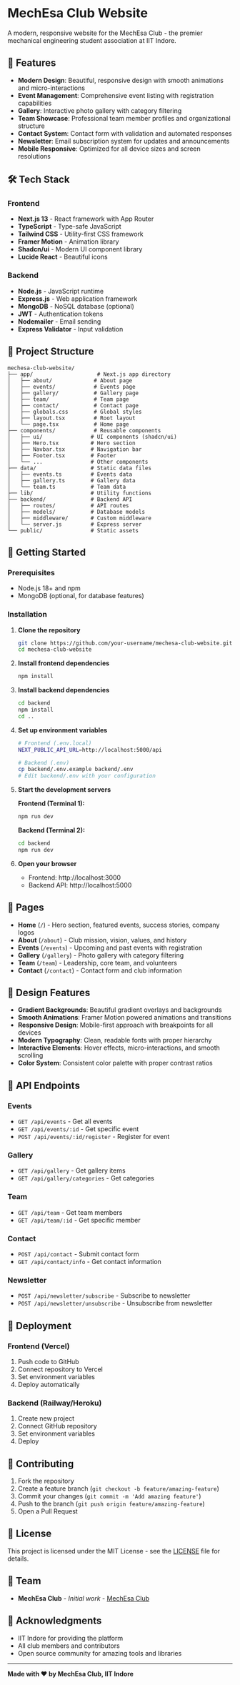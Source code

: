 # MechEsa Club Website

A modern, responsive website for the MechEsa Club - the premier mechanical engineering student association at IIT Indore.

## 🚀 Features

- **Modern Design**: Beautiful, responsive design with smooth animations and micro-interactions
- **Event Management**: Comprehensive event listing with registration capabilities
- **Gallery**: Interactive photo gallery with category filtering
- **Team Showcase**: Professional team member profiles and organizational structure
- **Contact System**: Contact form with validation and automated responses
- **Newsletter**: Email subscription system for updates and announcements
- **Mobile Responsive**: Optimized for all device sizes and screen resolutions

## 🛠️ Tech Stack

### Frontend
- **Next.js 13** - React framework with App Router
- **TypeScript** - Type-safe JavaScript
- **Tailwind CSS** - Utility-first CSS framework
- **Framer Motion** - Animation library
- **Shadcn/ui** - Modern UI component library
- **Lucide React** - Beautiful icons

### Backend
- **Node.js** - JavaScript runtime
- **Express.js** - Web application framework
- **MongoDB** - NoSQL database (optional)
- **JWT** - Authentication tokens
- **Nodemailer** - Email sending
- **Express Validator** - Input validation

## 📁 Project Structure

```
mechesa-club-website/
├── app/                    # Next.js app directory
│   ├── about/             # About page
│   ├── events/            # Events page
│   ├── gallery/           # Gallery page
│   ├── team/              # Team page
│   ├── contact/           # Contact page
│   ├── globals.css        # Global styles
│   ├── layout.tsx         # Root layout
│   └── page.tsx           # Home page
├── components/            # Reusable components
│   ├── ui/               # UI components (shadcn/ui)
│   ├── Hero.tsx          # Hero section
│   ├── Navbar.tsx        # Navigation bar
│   ├── Footer.tsx        # Footer
│   └── ...               # Other components
├── data/                 # Static data files
│   ├── events.ts         # Events data
│   ├── gallery.ts        # Gallery data
│   └── team.ts           # Team data
├── lib/                  # Utility functions
├── backend/              # Backend API
│   ├── routes/           # API routes
│   ├── models/           # Database models
│   ├── middleware/       # Custom middleware
│   └── server.js         # Express server
└── public/               # Static assets
```

## 🚀 Getting Started

### Prerequisites
- Node.js 18+ and npm
- MongoDB (optional, for database features)

### Installation

1. **Clone the repository**
   ```bash
   git clone https://github.com/your-username/mechesa-club-website.git
   cd mechesa-club-website
   ```

2. **Install frontend dependencies**
   ```bash
   npm install
   ```

3. **Install backend dependencies**
   ```bash
   cd backend
   npm install
   cd ..
   ```

4. **Set up environment variables**
   ```bash
   # Frontend (.env.local)
   NEXT_PUBLIC_API_URL=http://localhost:5000/api
   
   # Backend (.env)
   cp backend/.env.example backend/.env
   # Edit backend/.env with your configuration
   ```

5. **Start the development servers**
   
   **Frontend (Terminal 1):**
   ```bash
   npm run dev
   ```
   
   **Backend (Terminal 2):**
   ```bash
   cd backend
   npm run dev
   ```

6. **Open your browser**
   - Frontend: http://localhost:3000
   - Backend API: http://localhost:5000

## 📱 Pages

- **Home** (`/`) - Hero section, featured events, success stories, company logos
- **About** (`/about`) - Club mission, vision, values, and history
- **Events** (`/events`) - Upcoming and past events with registration
- **Gallery** (`/gallery`) - Photo gallery with category filtering
- **Team** (`/team`) - Leadership, core team, and volunteers
- **Contact** (`/contact`) - Contact form and club information

## 🎨 Design Features

- **Gradient Backgrounds**: Beautiful gradient overlays and backgrounds
- **Smooth Animations**: Framer Motion powered animations and transitions
- **Responsive Design**: Mobile-first approach with breakpoints for all devices
- **Modern Typography**: Clean, readable fonts with proper hierarchy
- **Interactive Elements**: Hover effects, micro-interactions, and smooth scrolling
- **Color System**: Consistent color palette with proper contrast ratios

## 🔧 API Endpoints

### Events
- `GET /api/events` - Get all events
- `GET /api/events/:id` - Get specific event
- `POST /api/events/:id/register` - Register for event

### Gallery
- `GET /api/gallery` - Get gallery items
- `GET /api/gallery/categories` - Get categories

### Team
- `GET /api/team` - Get team members
- `GET /api/team/:id` - Get specific member

### Contact
- `POST /api/contact` - Submit contact form
- `GET /api/contact/info` - Get contact information

### Newsletter
- `POST /api/newsletter/subscribe` - Subscribe to newsletter
- `POST /api/newsletter/unsubscribe` - Unsubscribe from newsletter

## 🚀 Deployment

### Frontend (Vercel)
1. Push code to GitHub
2. Connect repository to Vercel
3. Set environment variables
4. Deploy automatically

### Backend (Railway/Heroku)
1. Create new project
2. Connect GitHub repository
3. Set environment variables
4. Deploy

## 🤝 Contributing

1. Fork the repository
2. Create a feature branch (`git checkout -b feature/amazing-feature`)
3. Commit your changes (`git commit -m 'Add amazing feature'`)
4. Push to the branch (`git push origin feature/amazing-feature`)
5. Open a Pull Request

## 📄 License

This project is licensed under the MIT License - see the [LICENSE](LICENSE) file for details.

## 👥 Team

- **MechEsa Club** - *Initial work* - [MechEsa Club](https://github.com/mechesa-club)

## 🙏 Acknowledgments

- IIT Indore for providing the platform
- All club members and contributors
- Open source community for amazing tools and libraries

---

**Made with ❤️ by MechEsa Club, IIT Indore**